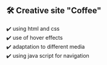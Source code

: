 
## 🛠️ Creative site "Coffee" 
✔️ using html and css </br>
✔️ use of hover effects </br>
✔️ adaptation to different media </br>
✔️ using java script for navigation </br>
